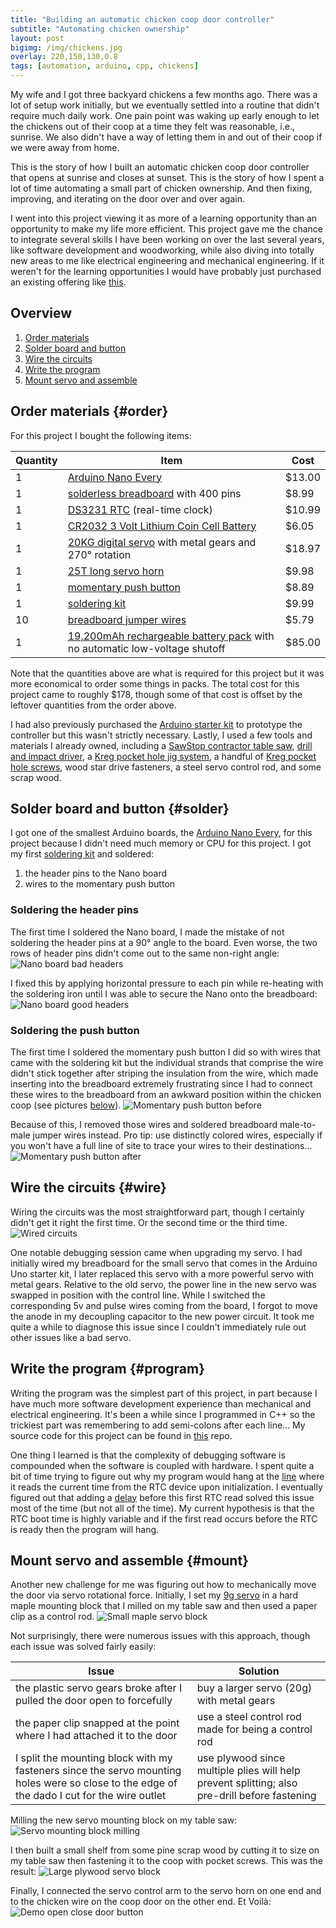 ```yaml
---
title: "Building an automatic chicken coop door controller"
subtitle: "Automating chicken ownership"
layout: post
bigimg: /img/chickens.jpg
overlay: 220,150,130,0.8
tags: [automation, arduino, cpp, chickens]
---
```


My wife and I got three backyard chickens a few months ago. There was a lot of setup work initially, but we eventually settled into a routine that didn't require much daily work. One pain point was waking up early enough to let the chickens out of their coop at a time they felt was reasonable, i.e., sunrise. We also didn't have a way of letting them in and out of their coop if we were away from home.

This is the story of how I built an automatic chicken coop door controller that opens at sunrise and closes at sunset. This is the story of how I spent a lot of time automating a small part of chicken ownership. And then fixing, improving, and iterating on the door over and over again.

I went into this project viewing it as more of a learning opportunity than an opportunity to make my life more efficient. This project gave me the chance to integrate several skills I have been working on over the last several years, like software development and woodworking, while also diving into totally new areas to me like electrical engineering and mechanical engineering. If it weren't for the learning opportunities I would have probably just purchased an existing offering like [this](https://amzn.to/2MhYUhQ).

## Overview
1. [Order materials](#order)
1. [Solder board and button](#solder)
1. [Wire the circuits](#wire)
1. [Write the program](#program)
1. [Mount servo and assemble](#mount)

## Order materials {#order}
For this project I bought the following items:

| Quantity | Item | Cost |
|-|-|-|
| 1 | [Arduino Nano Every](https://amzn.to/2XC3mNq) | $13.00
| 1 | [solderless breadboard](https://amzn.to/2B5Eruc) with 400 pins | $8.99
| 1 | [DS3231 RTC](https://amzn.to/2B2VxJ3) (real-time clock) | $10.99
| 1 | [CR2032 3 Volt Lithium Coin Cell Battery](https://amzn.to/3d7Gdcb) | $6.05
| 1 | [20KG digital servo](https://amzn.to/2yE2DTC) with metal gears and 270° rotation | $18.97
| 1 | [25T long servo horn](https://amzn.to/2THiB6R) | $9.98
| 1 | [momentary push button](https://amzn.to/2yzGW74) | $8.89
| 1 | [soldering kit](https://amzn.to/3gpRfLX) | $9.99
| 10 | [breadboard jumper wires](https://amzn.to/37wHV4B) | $5.79
| 1 | [19,200mAh rechargeable battery pack](https://amzn.to/3dhIMIW) with no automatic low-voltage shutoff | $85.00

Note that the quantities above are what is required for this project but it was more economical to order some things in packs. The total cost for this project came to roughly $178, though some of that cost is offset by the leftover quantities from the order above.

I had also previously purchased the [Arduino starter kit](https://amzn.to/3d98wau) to prototype the controller but this wasn't strictly necessary. Lastly, I used a few tools and materials I already owned, including a [SawStop contractor table saw](https://amzn.to/3d7cGQ7), [drill and impact driver](https://amzn.to/3el98da), a [Kreg pocket hole jig system](https://amzn.to/3djw9Nn), a handful of  [Kreg pocket hole screws](https://amzn.to/2ZVa5Fg), wood star drive fasteners, a steel servo control rod, and some scrap wood.

## Solder board and button {#solder}
I got one of the smallest Arduino boards, the [Arduino Nano Every](https://amzn.to/2XC3mNq), for this project because I didn't need much memory or CPU for this project. I got my first [soldering kit](https://amzn.to/3gpRfLX) and soldered:
1. the header pins to the Nano board
1. wires to the momentary push button

### Soldering the header pins
The first time I soldered the Nano board, I made the mistake of not soldering the header pins at a 90° angle to the board. Even worse, the two rows of header pins didn't come out to the same non-right angle:
![Nano board bad headers](/img/nano_not_90.jpg)

I fixed this by applying horizontal pressure to each pin while re-heating with the soldering iron until I was able to secure the Nano onto the breadboard:
![Nano board good headers](/img/nano_flush.jpg)

### Soldering the push button
The first time I soldered the momentary push button I did so with wires that came with the soldering kit but the individual strands that comprise the wire didn't stick together after striping the insulation from the wire, which made inserting into the breadboard extremely frustrating since I had to connect these wires to the breadboard from an awkward position within the chicken coop (see pictures [below](#mount)).
![Momentary push button before](/img/momentary_push_button_before.jpg)

Because of this, I removed those wires and soldered breadboard male-to-male jumper wires instead. Pro tip: use distinctly colored wires, especially if you won't have a full line of site to trace your wires to their destinations...
![Momentary push button after](/img/momentary_push_button_after.jpg)

## Wire the circuits {#wire}
Wiring the circuits was the most straightforward part, though I certainly didn't get it right the first time. Or the second time or the third time. 
![Wired circuits](/img/circuits.jpg)

One notable debugging session came when upgrading my servo. I had initially wired my breadboard for the small servo that comes in the Arduino Uno starter kit, I later replaced this servo with a more powerful servo with metal gears. Relative to the old servo, the power line in the new servo was swapped in position with the control line. While I switched the corresponding 5v and pulse wires coming from the board, I forgot to move the anode in my decoupling capacitor to the new power circuit. It took me quite a while to diagnose this issue since I couldn't immediately rule out other issues like a bad servo.

## Write the program {#program}
Writing the program was the simplest part of this project, in part because I have much more software development experience than mechanical and electrical engineering. It's been a while since I programmed in C++ so the trickiest part was remembering to add semi-colons after each line... My source code for this project can be found in [this](https://github.com/rtlee9/auto_chicken_coop_door) repo.

One thing I learned is that the complexity of debugging software is compounded when the software is coupled with hardware. I spent quite a bit of time trying to figure out why my program would hang at the [line](https://github.com/rtlee9/auto_chicken_coop_door/blob/master/autoChickenCoop.ino#L66) where it reads the current time from the RTC device upon initialization. I eventually figured out that adding a [delay](https://github.com/rtlee9/auto_chicken_coop_door/blob/master/autoChickenCoop.ino#L63) before this first RTC read solved this issue most of the time (but not all of the time). My current hypothesis is that the RTC boot time is highly variable and if the first read occurs before the RTC is ready then the program will hang.

## Mount servo and assemble {#mount}
Another new challenge for me was figuring out how to mechanically move the door via servo rotational force. Initially, I set my [9g servo](https://www.arduino.cc/documents/datasheets/servoMotor.PDF) in a hard maple mounting block that I milled on my table saw and then used a paper clip as a control rod.
![Small maple servo block](/img/small_servo_block.jpg)

Not surprisingly, there were numerous issues with this approach, though each issue was solved fairly easily:

| Issue | Solution |
|-|-|
| the plastic servo gears broke after I pulled the door open to forcefully | buy a larger servo (20g) with metal gears |
| the paper clip snapped at the point where I had attached it to the door | use a steel control rod made for being a control rod |
| I split the mounting block with my fasteners since the servo mounting holes were so close to the edge of the dado I cut for the wire outlet | use plywood since multiple plies will help prevent splitting; also pre-drill before fastening |

Milling the new servo mounting block on my table saw:
![Servo mounting block milling](/img/servo_mounting_block.gif)

I then built a small shelf from some pine scrap wood by cutting it to size on my table saw then fastening it to the coop with pocket screws. This was the result:
![Large plywood servo block](/img/big_servo_block.jpg)

Finally, I connected the servo control arm to the servo horn on one end and to the chicken wire on the coop door on the other end. Et Voilà:
![Demo open close door button](/img/coop_door_open_close_demp.gif)
